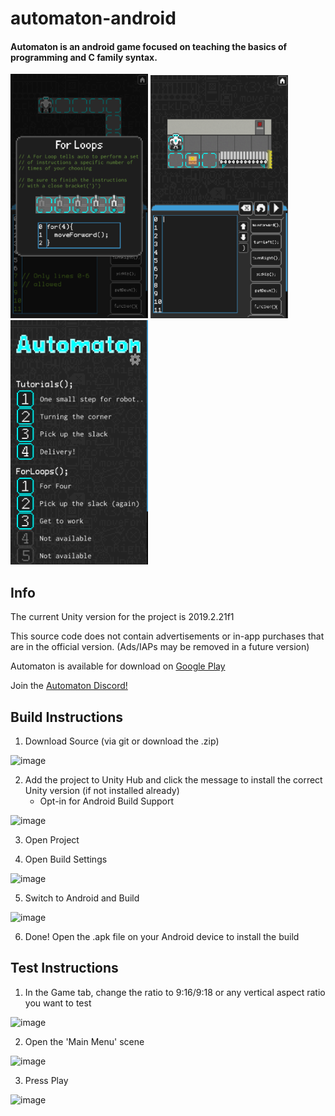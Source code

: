 # automaton-android

#### Automaton is an android game focused on teaching the basics of programming and C family syntax.

<p float="left">
  <img src="projectInfo/showcase1.png" alt="alt text" width="220"/>
  <img src="projectInfo/showcase2.png" alt="alt text" width="220"/>
  <img src="projectInfo/showcase3.png" alt="alt text" width="220"/>
</p>

## Info

The current Unity version for the project is 2019.2.21f1

This source code does not contain advertisements or in-app purchases that are in the official version. (Ads/IAPs may be removed in a future version)

Automaton is available for download on [Google Play](https://play.google.com/store/apps/details?id=com.JeremyFriesen.AutomationInc&hl=en_CA&gl=US)

Join the [Automaton Discord!](https://discord.gg/2tJsBQJ)

## Build Instructions
1. Download Source (via git or download the .zip)

![image](https://user-images.githubusercontent.com/43259835/133323839-50afdcbb-2abc-4438-afa7-7fb86230676f.png)

2. Add the project to Unity Hub and click the message to install the correct Unity version (if not installed already)
    - Opt-in for Android Build Support
    
![image](https://user-images.githubusercontent.com/43259835/133324674-6a30a44c-c926-4699-b470-9390e0bea7b0.png)

3. Open Project

4. Open Build Settings

![image](https://user-images.githubusercontent.com/43259835/133331872-6f1916c9-b172-4cee-b053-4d1086b95bf3.png)

5. Switch to Android and Build

![image](https://user-images.githubusercontent.com/43259835/133333038-e7a7c91e-340e-4479-b295-a41f43945604.png)

6. Done! Open the .apk file on your Android device to install the build

## Test Instructions
1. In the Game tab, change the ratio to 9:16/9:18 or any vertical aspect ratio you want to test

![image](https://user-images.githubusercontent.com/43259835/133330346-bacf44f7-f39b-478b-98cd-fb9681f7eed0.png)

2. Open the 'Main Menu' scene

![image](https://user-images.githubusercontent.com/43259835/133331687-4034076c-e16f-451c-9e1f-4f0958c92ae7.png)

3. Press Play

![image](https://user-images.githubusercontent.com/43259835/133333393-c21c3e64-180d-4f14-a29d-00003196ad9f.png)

